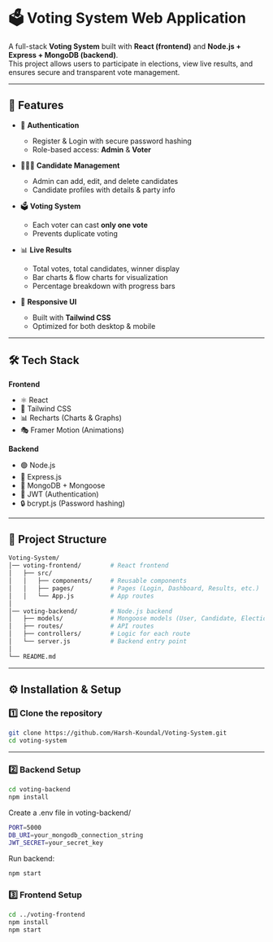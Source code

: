 # 🗳️ Voting System Web Application

A full-stack **Voting System** built with **React (frontend)** and **Node.js + Express + MongoDB (backend)**.  
This project allows users to participate in elections, view live results, and ensures secure and transparent vote management.

---

## 🚀 Features

- 🔐 **Authentication**
  - Register & Login with secure password hashing
  - Role-based access: **Admin** & **Voter**

- 🧑‍🤝‍🧑 **Candidate Management**
  - Admin can add, edit, and delete candidates
  - Candidate profiles with details & party info

- 🗳️ **Voting System**
  - Each voter can cast **only one vote**
  - Prevents duplicate voting

- 📊 **Live Results**
  - Total votes, total candidates, winner display
  - Bar charts & flow charts for visualization
  - Percentage breakdown with progress bars

- 📱 **Responsive UI**
  - Built with **Tailwind CSS**
  - Optimized for both desktop & mobile

---

## 🛠️ Tech Stack

**Frontend**
- ⚛️ React  
- 🎨 Tailwind CSS  
- 📊 Recharts (Charts & Graphs)  
- 🎭 Framer Motion (Animations)  

**Backend**
- 🟢 Node.js  
- 🚂 Express.js  
- 🍃 MongoDB + Mongoose  
- 🔑 JWT (Authentication)  
- 🔒 bcrypt.js (Password hashing)  

---

## 📂 Project Structure
```bash
Voting-System/
│── voting-frontend/        # React frontend
│   ├── src/
│   │   ├── components/     # Reusable components
│   │   ├── pages/          # Pages (Login, Dashboard, Results, etc.)
│   │   └── App.js          # App routes
│
│── voting-backend/         # Node.js backend
│   ├── models/             # Mongoose models (User, Candidate, Election)
│   ├── routes/             # API routes
│   ├── controllers/        # Logic for each route
│   └── server.js           # Backend entry point
│
└── README.md
```


---

## ⚙️ Installation & Setup

### 1️⃣ Clone the repository
```bash
git clone https://github.com/Harsh-Koundal/Voting-System.git
cd voting-system
```

---

### 2️⃣ Backend Setup
```bash
cd voting-backend
npm install
```
Create a .env file in voting-backend/
```bash
PORT=5000
DB_URI=your_mongodb_connection_string
JWT_SECRET=your_secret_key
```

Run backend:
```bash
npm start
```

### 3️⃣ Frontend Setup
```bash
cd ../voting-frontend
npm install
npm start
```



